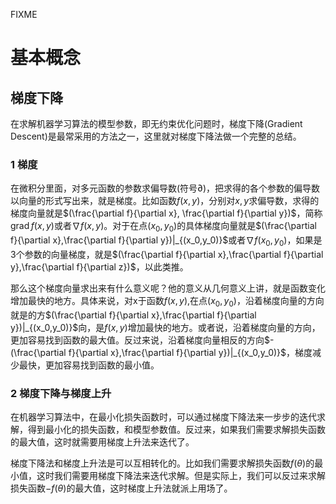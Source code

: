 FIXME

# 基本概念


##  梯度下降

在求解机器学习算法的模型参数，即无约束优化问题时，梯度下降(Gradient Descent)是最常采用的方法之一，这里就对梯度下降法做一个完整的总结。

### 1 梯度

在微积分里面，对多元函数的参数求偏导数(符号$\partial$)，把求得的各个参数的偏导数以向量的形式写出来，就是梯度。比如函数$f(x,y)$，分别对$x,y$求偏导数，求得的梯度向量就是$(\frac{\partial f}{\partial x}, \frac{\partial f}{\partial y})$，简称$\mathop{grad}f(x,y)$或者$\nabla f(x,y)$。对于在点$(x_0,y_0)$的具体梯度向量就是$(\frac{\partial f}{\partial x},\frac{\partial f}{\partial y})|_{(x_0,y_0)}$或者$\nabla f(x_0,y_0)$，如果是3个参数的向量梯度，就是$(\frac{\partial f}{\partial x},\frac{\partial f}{\partial y},\frac{\partial f}{\partial z})$，以此类推。

那么这个梯度向量求出来有什么意义呢？他的意义从几何意义上讲，就是函数变化增加最快的地方。具体来说，对x于函数$f(x,y)$,在点$(x_0,y_0)$，沿着梯度向量的方向就是的方$(\frac{\partial f}{\partial x},\frac{\partial f}{\partial y})|_{(x_0,y_0)}$向，是$f(x,y)$增加最快的地方。或者说，沿着梯度向量的方向，更加容易找到函数的最大值。反过来说，沿着梯度向量相反的方向$-(\frac{\partial f}{\partial x},\frac{\partial f}{\partial y})|_{(x_0,y_0)}$，梯度减少最快，更加容易找到函数的最小值。

### 2 梯度下降与梯度上升

在机器学习算法中，在最小化损失函数时，可以通过梯度下降法来一步步的迭代求解，得到最小化的损失函数，和模型参数值。反过来，如果我们需要求解损失函数的最大值，这时就需要用梯度上升法来迭代了。

梯度下降法和梯度上升法是可以互相转化的。比如我们需要求解损失函数$f(\theta)$的最小值，这时我们需要用梯度下降法来迭代求解。但是实际上，我们可以反过来求解损失函数$-f(\theta)$的最大值，这时梯度上升法就派上用场了。

